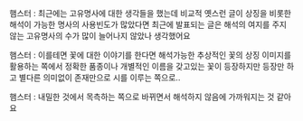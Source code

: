햄스터 : 최근에는 고유명사에 대한 생각들을 했는데 비교적 옛스런 글이 상징을 비롯한 해석이 가능한 명사의 사용빈도가 많았다면 최근에 발표되는 글은 해석의 여지를 주지 않는 고유명사의 수가 많이 늘어나지 않았나 생각했어요

햄스터 : 이를테면 꽃에 대한 이야기를 한다면 해석가능한 추상적인 꽃의 상징 이미지를 활용하는 쪽에서 정확한 품종이나 개별적인 이름을 갖고있는 꽃이 등장하지만 등장만 하고 별다른 의미없이 존재만으로 시를 이루는 쪽으로..

햄스터 : 내밀한 것에서 목측하는 쪽으로 바뀌면서 해석하지 않음에 가까워지는 것 같아요
